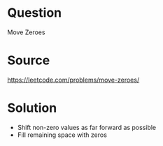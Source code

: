 # Question
Move Zeroes

# Source
https://leetcode.com/problems/move-zeroes/

# Solution
 - Shift non-zero values as far forward as possible
 - Fill remaining space with zeros